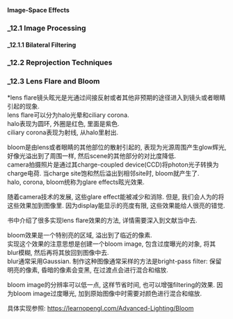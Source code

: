 **Image-Space Effects**

### _12.1 Image Processing

#### _12.1.1 Bilateral Filtering

### _12.2 Reprojection Techniques

### _12.3 Lens Flare and Bloom

*lens flare镜头眩光是光通过间接反射或者其他非预期的途径进入到镜头或者眼睛引起的现象.  
lens flare可以分为halo光晕和ciliary corona.  
halo表现为圆环, 外圈是红色, 里面是紫色.  
ciliary corona表现为射线, 从halo里射出.

bloom是由lens或者眼睛的其他部位的散射引起的, 表现为光源周围产生glow辉光, 好像光溢出到了周围一样, 然后scene的其他部分的对比度降低.  
camera拍摄照片是通过其charge-coupled device(CCD)将photon光子转换为charge电荷. 当charge site饱和然后溢出到相邻site时, bloom就产生了.  
halo, corona, bloom统称为glare effects眩光效果.

随着camera技术的发展, 这些glare effect能被减少和消除. 但是, 我们会人为的将这些效果加到图像里. 因为display能显示的亮度有限, 这些效果能给人很亮的错觉.

书中介绍了很多实现lens flare效果的方法, 详情需要深入到文献当中去.

bloom效果是一个特别亮的区域, 溢出到了临近的像素.  
实现这个效果的注意思想是创建一个bloom image, 包含过度曝光的对象, 将其blur模糊, 然后再将其放回到图像中去.  
blur通常采用Gaussian. 制作这种图像通常采样的方法是bright-pass filter: 保留明亮的像素, 昏暗的像素会变黑, 在过渡点会进行混合和缩放. 

bloom image的分辨率可以低一点, 这样节省时间, 也可以增强filtering的效果.
因为bloom image过度曝光, 加到原始图像中时需要对颜色进行混合和缩放.

具体实现参照: <https://learnopengl.com/Advanced-Lighting/Bloom>